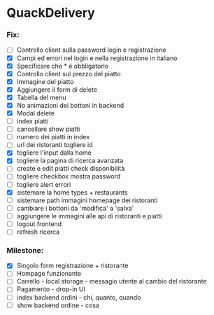 # QuackDelivery

### Fix:

-   [ ] Controllo client sulla password login e registrazione
-   [x] Campi ed errori nel login e nella registrazione in italiano
-   [x] Specificare che \* é obbligatorio
-   [x] Controllo client sul prezzo del piatto
-   [x] Immagine del piatto
-   [x] Aggiungere il form di delete
-   [x] Tabella del menu
-   [x] No animazioni dei bottoni in backend
-   [x] Modal delete
-   [ ] index piatti
-   [ ] cancellare show piatti
-   [ ] numero dei piatti in index
-   [ ] url dei ristoranti togliere id
-   [x] togliere l'input dalla home
-   [x] togliere la pagina di ricerca avanzata
-   [ ] create e edit piatti check disponibilità
-   [ ] togliere checkbox mostra password
-   [ ] togliere alert errori
-   [x] sistemare la home types + restaurants
-   [ ] sistemare path immagini homepage dei ristoranti
-   [ ] cambiare i bottoni da 'modifica' a 'salva'
-   [ ] aggiungere le immagini alle api di ristoranti e piatti
-   [ ] logout frontend
-   [ ] refresh ricerca

### Milestone:

-   [x] Singolo form registrazione + ristorante
-   [ ] Hompage funzionante
-   [ ] Carrello - local storage - messagio utente al cambio del ristorante
-   [ ] Pagamento - drop-in UI
-   [ ] index backend ordini - chi, quanto, quando
-   [ ] show backend ordine - cosa
